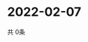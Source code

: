 # 2022-02-07
  共 0条

  <!-- BEGIN -->
  <!-- 最后更新时间Mon Feb 07 2022 18:04:57 GMT+0000 (Coordinated Universal Time) -->
  
  <!-- END -->
  
  